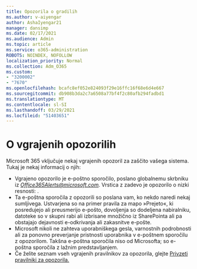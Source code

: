 ```yaml
---
title: Opozorila o gradilih
ms.author: v-aiyengar
author: AshaIyengar21
manager: dansimp
ms.date: 02/17/2021
ms.audience: Admin
ms.topic: article
ms.service: o365-administration
ROBOTS: NOINDEX, NOFOLLOW
localization_priority: Normal
ms.collection: Adm_O365
ms.custom:
- "3200002"
- "7670"
ms.openlocfilehash: bcafc8ef052e824093f29e16ffc16f68e6d4e667
ms.sourcegitcommit: db908b3da2c7a6508a77bf4f2c80afb294fadbd1
ms.translationtype: MT
ms.contentlocale: sl-SI
ms.lasthandoff: 03/29/2021
ms.locfileid: "51403651"
---
```

# <a name="about-built-in-alerts"></a>O vgrajenih opozorilih

Microsoft 365 vključuje nekaj vgrajenih opozoril za zaščito vašega sistema. Tukaj je nekaj informacij o njih:

- Vgrajeno opozorilo je e-poštno sporočilo, poslano globalnemu skrbniku iz *Office365Alerts@microsoft.com*. Vrstica z zadevo je opozorilo o nizki resnosti: <name of alert policy> .
- Ta e-poštna sporočila z opozorili so poslana vam, ko nekdo naredi nekaj sumljivega. Ustvarjena so na primer pravila za mapo »Prejeto«, ki posredujejo ali preusmerijo e-pošto, dovoljenja so dodeljena nabiralniku, datoteke so v skupni rabi ali izbrisane množično iz SharePointa ali pa obstajajo dejavnosti e-odkrivanja ali zakasnitve e-pošte.
- Microsoft nikoli ne zahteva uporabniškega gesla, varnostnih podrobnosti ali za ponovno preverjanje pristnosti uporabnika v e-poštnem sporočilu z opozorilom. Takšna e-poštna sporočila niso od Microsofta; so e-poštna sporočila z lažnim predstavljanjem.
- Če želite seznam vseh vgrajenih pravilnikov za opozorila, glejte [Privzeti pravilniki za opozorila.](https://go.microsoft.com/fwlink/?linkid=2103170)